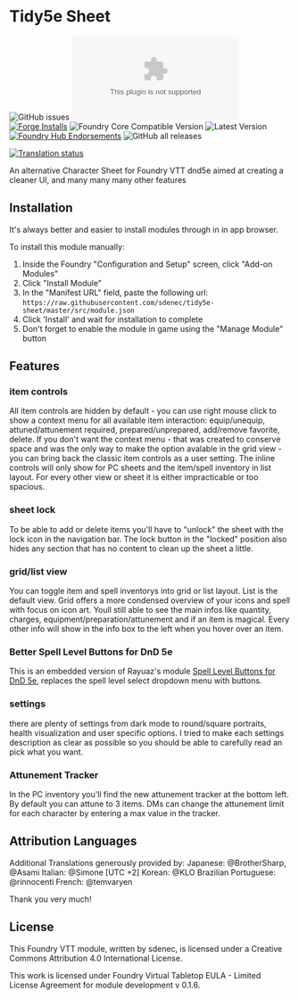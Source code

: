 # Tidy5e Sheet

![GitHub issues](https://img.shields.io/github/issues-raw/sdenec/tidy5e-sheet?style=for-the-badge) ![Latest Release Download Count](https://img.shields.io/github/downloads/sdenec/tidy5e-sheet/latest/module.zip?color=2b82fc&label=DOWNLOADS&style=for-the-badge) [![Forge Installs](https://img.shields.io/badge/dynamic/json?label=Forge%20Installs&query=package.installs&suffix=%25&url=https%3A%2F%2Fforge-vtt.com%2Fapi%2Fbazaar%2Fpackage%2Ftidy5e-sheet&colorB=006400&style=for-the-badge)](https://forge-vtt.com/bazaar#package=tidy5e-sheet) ![Foundry Core Compatible Version](https://img.shields.io/badge/dynamic/json.svg?url=https%3A%2F%2Fraw.githubusercontent.com%2Fsdenec%2Ftidy5e-sheet%2Fmaster%2Fmodule.json&label=Foundry%20Version&query=$.compatibility.verified&colorB=orange&style=for-the-badge) ![Latest Version](https://img.shields.io/badge/dynamic/json.svg?url=https%3A%2F%2Fraw.githubusercontent.com%2Fsdenec%2Ftidy5e-sheet%2Fmaster%2Fmodule.json&label=Latest%20Release&prefix=v&query=$.version&colorB=red&style=for-the-badge) [![Foundry Hub Endorsements](https://img.shields.io/endpoint?logoColor=white&url=https%3A%2F%2Fwww.foundryvtt-hub.com%2Fwp-json%2Fhubapi%2Fv1%2Fpackage%2Ftidy5e-sheet%2Fshield%2Fendorsements&style=for-the-badge)](https://www.foundryvtt-hub.com/package/tidy5e-sheet/) ![GitHub all releases](https://img.shields.io/github/downloads/sdenec/tidy5e-sheet/total?style=for-the-badge)

[![Translation status](https://weblate.foundryvtt-hub.com/widgets/tidy5e-sheet/-/287x66-black.png)](https://weblate.foundryvtt-hub.com/engage/tidy5e-sheet/)

An alternative Character Sheet for Foundry VTT dnd5e aimed at creating a cleaner UI, and many many many other features

## Installation

It's always better and easier to install modules through in in app browser.

To install this module manually:
1. Inside the Foundry "Configuration and Setup" screen, click "Add-on Modules"
2. Click "Install Module"
3. In the "Manifest URL" field, paste the following url:
`https://raw.githubusercontent.com/sdenec/tidy5e-sheet/master/src/module.json`
4. Click 'Install' and wait for installation to complete
5. Don't forget to enable the module in game using the "Manage Module" button

## Features

### item controls
All item controls are hidden by default - you can use right mouse click to show a context menu for all available item interaction: equip/unequip, attuned/attunement required, prepared/unprepared, add/remove favorite, delete. If you don't want the context menu - that was created to conserve space and was the only way to make the option avalable in the grid view - you can bring back the classic item controls as a user setting. The inline controls will only show for PC sheets and the item/spell inventory in list layout. For every other view or sheet it is either impracticable or too spacious.

### sheet lock
To be able to add or delete items you'll have to "unlock" the sheet with the lock icon in the navigation bar.
The lock button in the "locked" position also hides any section that has no content to clean up the sheet a little.

### grid/list view
You can toggle item and spell inventorys into grid or list layout. List is the default view. Grid offers a more condensed overview of your icons and spell with focus on icon art. Youll still able to see the main infos like quantity, charges, equipment/preparation/attunement and if an item is magical. Every other info will show in the info box to the left when you hover over an item.

### Better Spell Level Buttons for DnD 5e

This is an embedded version of Rayuaz's module [Spell Level Buttons for DnD 5e](https://github.com/Rayuaz/spell-level-buttons-for-dnd5e), replaces the spell level select dropdown menu with buttons.

### settings
there are plenty of settings from dark mode to round/square portraits, health visualization and user specific options.
I tried to make each settings description as clear as possible so you should be able to carefully read an pick what you want.

### Attunement Tracker
In the PC inventory you'll find the new attunement tracker at the bottom left. By default you can attune to 3 items. DMs can change the attunement limit for each character by entering a max value in the tracker.

## Attribution Languages

Additional Translations generously provided by:
Japanese: @BrotherSharp, @Asami
Italian: @Simone [UTC +2]
Korean: @KLO
Brazilian Portuguese: @rinnocenti
French: @temvaryen

Thank you very much!

## License
This Foundry VTT module, written by sdenec, is licensed under a Creative Commons Attribution 4.0 International License.

This work is licensed under Foundry Virtual Tabletop EULA - Limited License Agreement for module development v 0.1.6.
